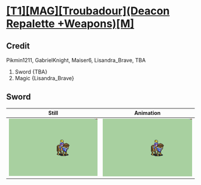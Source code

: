 # [\[T1\]\[MAG\]\[Troubadour\]\(Deacon Repalette +Weapons\)\[M\]](../)

## Credit

Pikmin1211, GabrielKnight, Maiser6, Lisandra_Brave, TBA

1. Sword {TBA}
6. Magic {Lisandra_Brave}
	
## Sword

| Still | Animation |
| :---: | :-------: |
| ![Sword still](./Sword_000.png) | ![Sword animation](./Sword.gif) |
